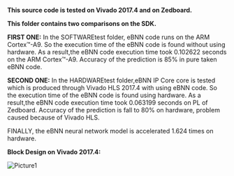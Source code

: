 **This source code is tested on Vivado 2017.4 and on Zedboard.**

**This folder contains two comparisons on the SDK.**

**FIRST ONE:**
In the SOFTWAREtest folder, eBNN code runs on the ARM Cortex™-A9. 
So the execution time of the eBNN code is found without using hardware.
As a result,the eBNN code execution time took 0.102622 seconds on the ARM Cortex™-A9.
Accuracy of the prediction is 85% in pure taken eBNN code.

**SECOND ONE:**
In the HARDWAREtest folder,eBNN IP Core core is tested which is produced through Vivado HLS 2017.4 with using eBNN code. 
So the execution time of the eBNN code is found using hardware.
As a result,the eBNN code execution time took 0.063199 seconds on PL of Zedboard.
Accuracy of the prediction is fall to 80% on hardware, problem caused because of Vivado HLS.


FINALLY, the eBNN neural network model is accelerated 1.624 times on hardware.


**Block Design on Vivado 2017.4:**

![Picture1](https://user-images.githubusercontent.com/77918562/124342368-25dd3f00-dbcc-11eb-988c-3079f412c66a.png)


